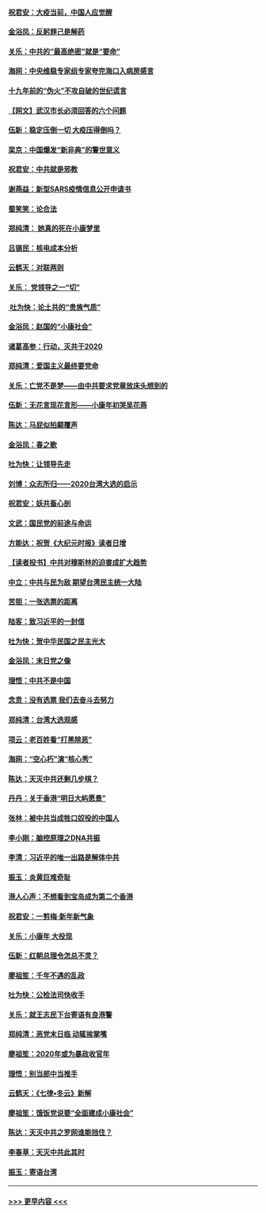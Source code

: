 #### [祝君安：大疫当前，中国人应觉醒](../pages/nsc993/n11821946.md?t=01270901) 
#### [金浴凤：反躬罪己是解药](../pages/nsc993/n11820280.md?t=01270901) 
#### [关乐：中共的“最高绝密”就是“要命”](../pages/nsc993/n11816946.md?t=01270901) 
#### [海网：中央维稳专家组专家夸完海口入病房感言](../pages/nsc993/n11815138.md?t=01270901) 
#### [十九年前的“伪火”不攻自破的世纪谎言](../pages/nsc993/n11813238.md?t=01270901) 
#### [【网文】武汉市长必须回答的六个问题](../pages/nsc993/n11813848.md?t=01270901) 
#### [伍新：稳定压倒一切 大疫压得倒吗？](../pages/nsc993/n11812634.md?t=01270901) 
#### [梁京：中国爆发“新非典”的警世意义](../pages/nsc993/n11812554.md?t=01270901) 
#### [祝君安：中共就是邪教](../pages/nsc993/n11812431.md?t=01270901) 
#### [谢燕益：新型SARS疫情信息公开申请书](../pages/nsc993/n11808840.md?t=01270901) 
#### [蜀笑笑：论合法](../pages/nsc993/n11808064.md?t=01270901) 
#### [郑纯清： 她真的死在小康梦里](../pages/nsc993/n11806623.md?t=01270901) 
#### [吕锡民：核电成本分析](../pages/nsc993/n11806284.md?t=01270901) 
#### [云鹤天：对联两则](../pages/nsc993/n11805957.md?t=01270901) 
#### [关乐： 党领导之一“切”](../pages/nsc993/n11804505.md?t=01270901) 
#### [ 吐为快：论土共的“贵族气质”](../pages/nsc993/n11804490.md?t=01270901) 
#### [金浴凤：赵国的“小康社会”](../pages/nsc993/n11804452.md?t=01270901) 
#### [诸葛高参：行动，灭共于2020](../pages/nsc993/n11804120.md?t=01270901) 
#### [郑纯清：爱国主义最终要党命](../pages/nsc993/n11802197.md?t=01270901) 
#### [关乐：亡党不是梦——由中共要求党章放床头想到的](../pages/nsc993/n11802156.md?t=01270901) 
#### [伍新：无花言现花言形——小康年初哭吴花燕](../pages/nsc993/n11800044.md?t=01270901) 
#### [陈达：马屁似拍颠覆声](../pages/nsc993/n11800010.md?t=01270901) 
#### [金浴凤：春之歌](../pages/nsc993/n11797687.md?t=01270901) 
#### [吐为快：让领导先走](../pages/nsc993/n11797512.md?t=01270901) 
#### [刘博：众志所归——2020台湾大选的启示](../pages/nsc993/n11796878.md?t=01270901) 
#### [祝君安：妖共畜心剖](../pages/nsc993/n11794273.md?t=01270901) 
#### [文武：国民党的前途与命运](../pages/nsc993/n11794198.md?t=01270901) 
#### [方能达：祝贺《大纪元时报》读者日增](../pages/nsc993/n11793807.md?t=01270901) 
#### [【读者投书】中共对穆斯林的迫害成扩大趋势](../pages/nsc993/n11791371.md?t=01270901) 
#### [中立：中共与民为敌 期望台湾民主统一大陆](../pages/nsc993/n11790392.md?t=01270901) 
#### [苦胆：一张选票的距离](../pages/nsc993/n11788914.md?t=01270901) 
#### [陆客：致习近平的一封信](../pages/nsc993/n11788867.md?t=01270901) 
#### [吐为快：贺中华民国之民主光大](../pages/nsc993/n11788618.md?t=01270901) 
#### [金浴凤：末日党之像](../pages/nsc993/n11787475.md?t=01270901) 
#### [理悟：中共不是中国](../pages/nsc993/n11787463.md?t=01270901) 
#### [念贲：没有选票  我们去奋斗去努力](../pages/nsc993/n11787398.md?t=01270901) 
#### [郑纯清：台湾大选观感](../pages/nsc993/n11786210.md?t=01270901) 
#### [项云：老百姓看“打黑除恶”](../pages/nsc993/n11785398.md?t=01270901) 
#### [海网：“空心朽”演“核心秀”](../pages/nsc993/n11783874.md?t=01270901) 
#### [陈达：天灭中共还剩几步棋？](../pages/nsc993/n11783719.md?t=01270901) 
#### [丹丹：关于香港“明日大屿愿景”](../pages/nsc993/n11783273.md?t=01270901) 
#### [张林：被中共当成牲口奴役的中国人](../pages/nsc993/n11782397.md?t=01270901) 
#### [李小刚：脑控原理之DNA共振](../pages/nsc993/n11780962.md?t=01270901) 
#### [李清：习近平的唯一出路是解体中共](../pages/nsc993/n11780866.md?t=01270901) 
#### [振玉：炎黄巨难奇耻](../pages/nsc993/n11779632.md?t=01270901) 
#### [港人心声：不想看到宝岛成为第二个香港](../pages/nsc993/n11778817.md?t=01270901) 
#### [祝君安：一剪梅‧新年新气象](../pages/nsc993/n11776340.md?t=01270901) 
#### [关乐：小康年 大役现](../pages/nsc993/n11774213.md?t=01270901) 
#### [伍新：红朝总理令怎总不灵？](../pages/nsc993/n11770813.md?t=01270901) 
#### [廖祖笙：千年不遇的乱政](../pages/nsc993/n11770373.md?t=01270901) 
#### [吐为快：公检法司快收手](../pages/nsc993/n11770359.md?t=01270901) 
#### [关乐：就王志民下台寄语有良港警](../pages/nsc993/n11769903.md?t=01270901) 
#### [郑纯清：恶党末日临 动辄挨掌嘴](../pages/nsc993/n11769356.md?t=01270901) 
#### [廖祖笙：2020年或为暴政收官年](../pages/nsc993/n11768216.md?t=01270901) 
#### [理悟：别当郎中当推手](../pages/nsc993/n11768243.md?t=01270901) 
#### [云鹤天：《七律▪冬云》新解](../pages/nsc993/n11768204.md?t=01270901) 
#### [廖祖笙：饿饭党说要“全面建成小康社会”](../pages/nsc993/n11767482.md?t=01270901) 
#### [陈达：天灭中共之罗网谁能挡住？](../pages/nsc993/n11767465.md?t=01270901) 
#### [李春草：天灭中共此其时](../pages/nsc993/n11767452.md?t=01270901) 
#### [振玉：寄语台湾](../pages/nsc993/n11767432.md?t=01270901) 

----
#### [ >>> 更早内容 <<< ](../indexes/nsc993-earlier.md)
